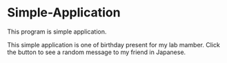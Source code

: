 # Simple-Application
This program is simple application.

This simple application is one of birthday present for my lab mamber.
Click the button to see a random message to my friend in Japanese.
